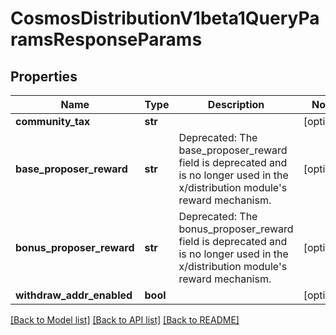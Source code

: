 # CosmosDistributionV1beta1QueryParamsResponseParams

## Properties
Name | Type | Description | Notes
------------ | ------------- | ------------- | -------------
**community_tax** | **str** |  | [optional] 
**base_proposer_reward** | **str** | Deprecated: The base_proposer_reward field is deprecated and is no longer used in the x/distribution module&#x27;s reward mechanism. | [optional] 
**bonus_proposer_reward** | **str** | Deprecated: The bonus_proposer_reward field is deprecated and is no longer used in the x/distribution module&#x27;s reward mechanism. | [optional] 
**withdraw_addr_enabled** | **bool** |  | [optional] 

[[Back to Model list]](../README.md#documentation-for-models) [[Back to API list]](../README.md#documentation-for-api-endpoints) [[Back to README]](../README.md)

